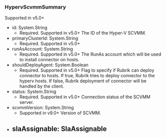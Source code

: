 ### HypervScvmmSummary
Supported in v5.0+

- id: System.String
  - Required. Supported in v5.0+
  The ID of the Hyper-V SCVMM.
- primaryClusterId: System.String
  - Required. Supported in v5.0+
- runAsAccount: System.String
  - Required. Supported in v5.0+
  The RunAs account which will be used to install connector on hosts.
- shouldDeployAgent: System.Boolean
  - Required. Supported in v5.0+
  Flag to specify if Rubrik can deploy connector to hosts. If true, Rubrik tries to deploy connector to the hyperv hosts. If false, Rubrik deployment of connector will be handled by the client.
- status: System.String
  - Required. Supported in v5.0+
  Connection status of the SCVMM server.
- scvmmVersion: System.String
  - Supported in v9.0+
  Version of SCVMM.
- slaAssignable: SlaAssignable
  - 
